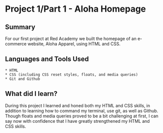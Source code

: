 # Project 1/Part 1 - Aloha Homepage

## Summary

For our first project at Red Academy we built the homepage of an e-commerce website, Aloha Apparel, using HTML and CSS. 

## Languages and Tools Used
	* HTML
	* CSS (including CSS reset styles, floats, and media queries)
	* Git and Github 

## What did I learn?

During this project I learned and honed both my HTML and CSS skills, in addition to learning how to command my terminal, use git, as well as Github. Though floats and media queries proved to be a bit challenging at first, I can say now with confidence that I have greatly strengthened my HTML and CSS skills. 